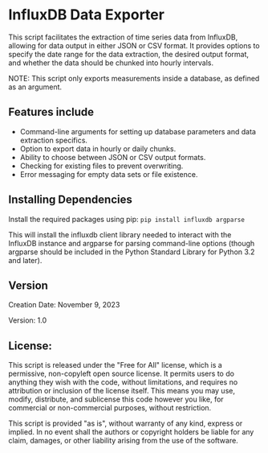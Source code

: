 # InfluxDB Data Exporter

This script facilitates the extraction of time series data from InfluxDB, allowing for data output in either JSON or CSV format. It provides options to specify the date range for the data extraction, the desired output format, and whether the data should be chunked into hourly intervals.

NOTE: This script only exports measurements inside a database, as defined as an argument.

## Features include
- Command-line arguments for setting up database parameters and data extraction specifics.
- Option to export data in hourly or daily chunks.
- Ability to choose between JSON or CSV output formats.
- Checking for existing files to prevent overwriting.
- Error messaging for empty data sets or file existence.

## Installing Dependencies
Install the required packages using pip:
```pip install influxdb argparse```

This will install the influxdb client library needed to interact with the InfluxDB instance and argparse for parsing command-line options (though argparse should be included in the Python Standard Library for Python 3.2 and later).

## Version
Creation Date: November 9, 2023

Version: 1.0

## License:
This script is released under the "Free for All" license, which is a permissive, non-copyleft open source license. It permits users to do anything they wish with the code, without limitations, and requires no attribution or inclusion of the license itself. This means you may use, modify, distribute, and sublicense this code however you like, for commercial or non-commercial purposes, without restriction.

This script is provided "as is", without warranty of any kind, express or implied. In no event shall the authors or copyright holders be liable for any claim, damages, or other liability arising from the use of the software.
